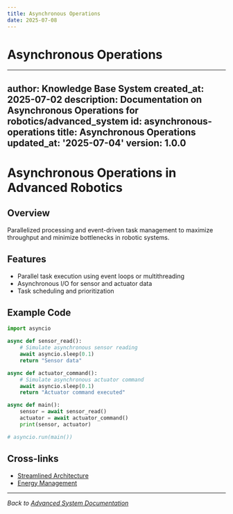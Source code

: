 ```yaml
---
title: Asynchronous Operations
date: 2025-07-08
---
```


# Asynchronous Operations

---
author: Knowledge Base System
created_at: 2025-07-02
description: Documentation on Asynchronous Operations for robotics/advanced_system
id: asynchronous-operations
title: Asynchronous Operations
updated_at: '2025-07-04'
version: 1.0.0
---

# Asynchronous Operations in Advanced Robotics

## Overview
Parallelized processing and event-driven task management to maximize throughput and minimize bottlenecks in robotic systems.

## Features
- Parallel task execution using event loops or multithreading
- Asynchronous I/O for sensor and actuator data
- Task scheduling and prioritization

## Example Code
```python
import asyncio

async def sensor_read():
    # Simulate asynchronous sensor reading
    await asyncio.sleep(0.1)
    return "Sensor data"

async def actuator_command():
    # Simulate asynchronous actuator command
    await asyncio.sleep(0.1)
    return "Actuator command executed"

async def main():
    sensor = await sensor_read()
    actuator = await actuator_command()
    print(sensor, actuator)

# asyncio.run(main())
```

## Cross-links
- [Streamlined Architecture](./streamlined_architecture.md)
- [Energy Management](./energy_management.md)

---
*Back to [Advanced System Documentation](./README.md)*
